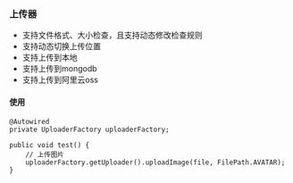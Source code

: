 ### 上传器
- 支持文件格式、大小检查，且支持动态修改检查规则
- 支持动态切换上传位置
- 支持上传到本地
- 支持上传到mongodb
- 支持上传到阿里云oss

#### 使用
```
@Autowired
private UploaderFactory uploaderFactory;

public void test() {
    // 上传图片
    uploaderFactory.getUploader().uploadImage(file, FilePath.AVATAR);
}
```
